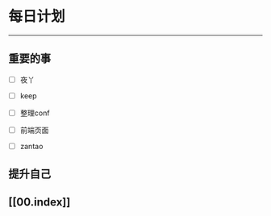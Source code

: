 
# 每日计划
---
## 重要的事

- [ ]    夜丫
- [ ]   keep
- [ ]  整理conf
- [ ] 前端页面
- [ ] zantao



## 提升自己

  



## [[00.index]]











